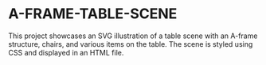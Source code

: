 # A-FRAME-TABLE-SCENE
This project showcases an SVG illustration of a table scene with an A-frame structure, chairs, and various items on the table. The scene is styled using CSS and displayed in an HTML file.
